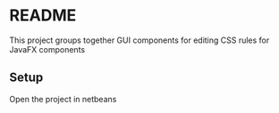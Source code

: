 # README #

This project groups together GUI components for editing CSS rules for JavaFX components

## Setup ##
Open the project in netbeans